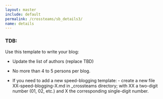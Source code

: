 ```yaml
---
layout: master
include: default
permalink: /crossteams/sb_details3/
name: details
---
```


<h3> TDB: </h3>

Use this template to write your blog:

- Update the list of authors (replace TBD)

- No more than 4 to 5 persons per blog. 

- If you need to add a new speed-blogging template:
      - create a new file XX-speed-blogging-X.md in _crossteams directory; with XX a two-digit number (01, 02, etc.) and X the corresponding single-digit number.

